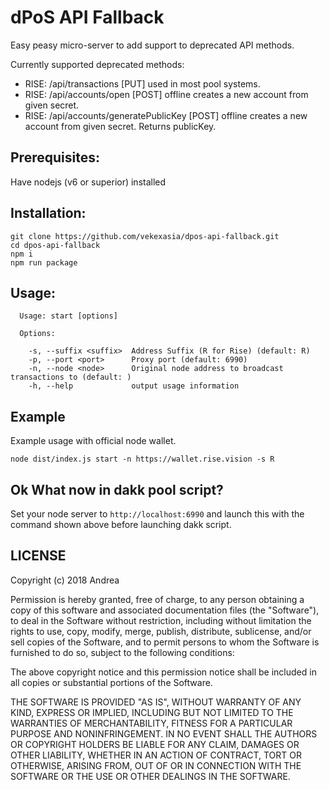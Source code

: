 # dPoS API Fallback

Easy peasy micro-server to add support to deprecated API methods.

Currently supported deprecated methods:

 - RISE: /api/transactions [PUT] used in most pool systems.
 - RISE: /api/accounts/open [POST] offline creates a new account from given secret.
 - RISE: /api/accounts/generatePublicKey [POST] offline creates a new account from given secret. Returns publicKey.

## Prerequisites:

Have nodejs (v6 or superior) installed


## Installation:

```
git clone https://github.com/vekexasia/dpos-api-fallback.git
cd dpos-api-fallback
npm i
npm run package
```


## Usage:
```
  Usage: start [options]

  Options:

    -s, --suffix <suffix>  Address Suffix (R for Rise) (default: R)
    -p, --port <port>      Proxy port (default: 6990)
    -n, --node <node>      Original node address to broadcast transactions to (default: )
    -h, --help             output usage information

```


## Example

Example usage with official node wallet.

```
node dist/index.js start -n https://wallet.rise.vision -s R

```

## Ok What now in dakk pool script?

Set your node server to `http://localhost:6990` and launch this with the command shown above before launching dakk script.


## LICENSE

Copyright (c) 2018 Andrea

Permission is hereby granted, free of charge, to any person
obtaining a copy of this software and associated documentation
files (the "Software"), to deal in the Software without
restriction, including without limitation the rights to use,
copy, modify, merge, publish, distribute, sublicense, and/or sell
copies of the Software, and to permit persons to whom the
Software is furnished to do so, subject to the following
conditions:

The above copyright notice and this permission notice shall be
included in all copies or substantial portions of the Software.

THE SOFTWARE IS PROVIDED "AS IS", WITHOUT WARRANTY OF ANY KIND,
EXPRESS OR IMPLIED, INCLUDING BUT NOT LIMITED TO THE WARRANTIES
OF MERCHANTABILITY, FITNESS FOR A PARTICULAR PURPOSE AND
NONINFRINGEMENT. IN NO EVENT SHALL THE AUTHORS OR COPYRIGHT
HOLDERS BE LIABLE FOR ANY CLAIM, DAMAGES OR OTHER LIABILITY,
WHETHER IN AN ACTION OF CONTRACT, TORT OR OTHERWISE, ARISING
FROM, OUT OF OR IN CONNECTION WITH THE SOFTWARE OR THE USE OR
OTHER DEALINGS IN THE SOFTWARE.